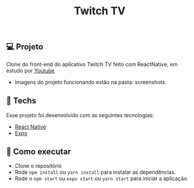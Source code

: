 <h1 align="center">Twitch TV</h1>
<br>


## 💻 Projeto

Clone do front-end do aplicativo Twitch TV feito com ReactNative, em estudo por [Youtube](https://www.youtube.com/watch?v=bJVp_vlvMwQ)
<br>

- Imagens do projeto funcionando estão na pasta: screenshots.


## 🔨 Techs

Esse projeto foi desenvolvido com as seguintes tecnologias:

- [React Native](https://reactnative.dev/docs/getting-started)
- [Expo](https://docs.expo.io/)



## 🚀 Como executar

- Clone o repositório
- Rode `npm install` ou  `yarn install` para instalar as dependências.
- Rode o `npm start` ou `expo start` ou `yarn start` para iniciar a aplicação.
